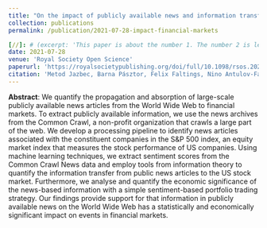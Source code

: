 ```yaml
---
title: "On the impact of publicly available news and information transfer to financial markets"
collection: publications
permalink: /publication/2021-07-28-impact-financial-markets

[//]: # (excerpt: 'This paper is about the number 1. The number 2 is left for future work.')
date: 2021-07-28
venue: 'Royal Society Open Science'
paperurl: 'https://royalsocietypublishing.org/doi/full/10.1098/rsos.202321'
citation: 'Metod Jazbec, Barna Pásztor, Felix Faltings, Nino Antulov-Fantulin, Petter N Kolm (2021). &quot;On the impact of publicly available news and information transfer to financial markets.&quot; <i>Royal Society Open Science</i>.'
---
```


**Abstract**:
We quantify the propagation and absorption of large-scale publicly available news articles from the World Wide Web to
financial markets. To extract publicly available information, we use the news archives from the Common Crawl,
a non-profit organization that crawls a large part of the web. We develop a processing pipeline to identify news
articles associated with the constituent companies in the S&P 500 index, an equity market index that measures the stock
performance of US companies. Using machine learning techniques, we extract sentiment scores from the Common Crawl News
data and employ tools from information theory to quantify the information transfer from public news articles to the US
stock market. Furthermore, we analyse and quantify the economic significance of the news-based information with a
simple sentiment-based portfolio trading strategy. Our findings provide support for that information in publicly
available news on the World Wide Web has a statistically and economically significant impact on events in financial markets.